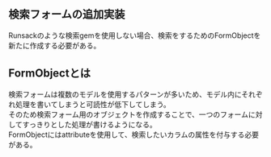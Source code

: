 ## 検索フォームの追加実装
Runsackのような検索gemを使用しない場合、検索をするためのFormObjectを新たに作成する必要がある。

## FormObjectとは
検索フォームは複数のモデルを使用するパターンが多いため、モデル内にそれぞれ処理を書いてしまうと可読性が低下してしまう。<br>
そのため検索フォーム用のオブジェクトを作成することで、一つのフォームに対してすっきりとした処理が書けるようになる。<br>
FormObjectにはattributeを使用して、検索したいカラムの属性を付与する必要がある。
